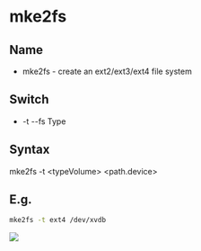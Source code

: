 # mke2fs

## Name
* mke2fs - create an ext2/ext3/ext4 file system

## Switch
* -t --fs Type

## Syntax
mke2fs -t \<typeVolume\> \<path.device\>

## E.g.
````Bash
mke2fs -t ext4 /dev/xvdb
````
[<img src="https://i.imgur.com/JNrXpGc.png">](https://i.imgur.com/JNrXpGc.png)
